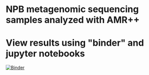 # NPB metagenomic sequencing samples analyzed with AMR++


# View results using "binder" and jupyter notebooks

[![Binder](https://mybinder.org/badge_logo.svg)](https://mybinder.org/v2/gh/TheNoyesLab/NPB_samples/4557ca8808056b479ae03cb265229e9160702a8a?filepath=Jupyter_metagenomic_analysis.ipynb)

